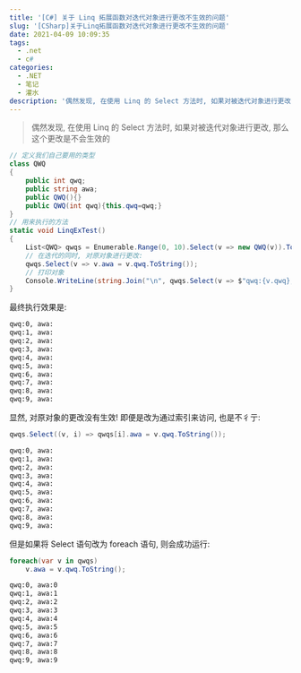 ```yaml
---
title: '[C#] 关于 Linq 拓展函数对迭代对象进行更改不生效的问题'
slug: '[CSharp]关于Linq拓展函数对迭代对象进行更改不生效的问题'
date: 2021-04-09 10:09:35
tags:
  - .net
  - c#
categories:
  - .NET
  - 笔记
  - 灌水
description: '偶然发现, 在使用 Linq 的 Select 方法时, 如果对被迭代对象进行更改, 那么这个更改是不会生效的'
---
```



> 偶然发现, 在使用 Linq 的 Select 方法时, 如果对被迭代对象进行更改, 那么这个更改是不会生效的

```csharp
// 定义我们自己要用的类型
class QWQ
{
    public int qwq;
    public string awa;
    public QWQ(){}
    public QWQ(int qwq){this.qwq=qwq;}
}
// 用来执行的方法
static void LinqExTest()
{
    List<QWQ> qwqs = Enumerable.Range(0, 10).Select(v => new QWQ(v)).ToList();
    // 在迭代的同时, 对原对象进行更改:
    qwqs.Select(v => v.awa = v.qwq.ToString());
    // 打印对象
    Console.WriteLine(string.Join("\n", qwqs.Select(v => $"qwq:{v.qwq}, awa:{v.awa}")));
}
```


最终执行效果是: 


```txt
qwq:0, awa:
qwq:1, awa:
qwq:2, awa:
qwq:3, awa:
qwq:4, awa:
qwq:5, awa:
qwq:6, awa:
qwq:7, awa:
qwq:8, awa:
qwq:9, awa:
```


显然, 对原对象的更改没有生效! 即便是改为通过索引来访问, 也是不彳亍:


```csharp
qwqs.Select((v, i) => qwqs[i].awa = v.qwq.ToString());
```


```txt
qwq:0, awa:
qwq:1, awa:
qwq:2, awa:
qwq:3, awa:
qwq:4, awa:
qwq:5, awa:
qwq:6, awa:
qwq:7, awa:
qwq:8, awa:
qwq:9, awa:
```




但是如果将 Select 语句改为 foreach 语句, 则会成功运行:


```csharp
foreach(var v in qwqs)
    v.awa = v.qwq.ToString();
```


```txt
qwq:0, awa:0
qwq:1, awa:1
qwq:2, awa:2
qwq:3, awa:3
qwq:4, awa:4
qwq:5, awa:5
qwq:6, awa:6
qwq:7, awa:7
qwq:8, awa:8
qwq:9, awa:9
```


